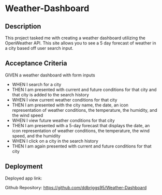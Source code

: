 # Weather-Dashboard

## Description

This project tasked me with creating a weather dashboard utilizing the OpenWeather API. This site allows you to see a 5 day forecast of weather in a city based off user search input.

## Acceptance Criteria

GIVEN a weather dashboard with form inputs
- WHEN I search for a city
- THEN I am presented with current and future conditions for that city and that city is added to the search history
- WHEN I view current weather conditions for that city
- THEN I am presented with the city name, the date, an icon representation of weather conditions, the temperature, the humidity, and the wind speed
- WHEN I view future weather conditions for that city
- THEN I am presented with a 5-day forecast that displays the date, an icon representation of weather conditions, the temperature, the wind speed, and the humidity
- WHEN I click on a city in the search history
- THEN I am again presented with current and future conditions for that city

## Deployment

Deployed app link:

Github Repository: https://github.com/ddbriggs95/Weather-Dashboard
